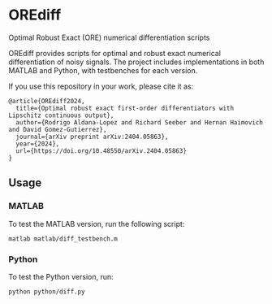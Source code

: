 # OREdiff
Optimal Robust Exact (ORE) numerical differentiation scripts

OREdiff provides scripts for optimal and robust exact numerical differentiation of noisy signals. The project includes implementations in both MATLAB and Python, with testbenches for each version.

If you use this repository in your work, please cite it as:
```
@article{OREdiff2024,
  title={Optimal robust exact first-order differentiators with Lipschitz continuous output},
  author={Rodrigo Aldana-Lopez and Richard Seeber and Hernan Haimovich and David Gomez-Gutierrez},
  journal={arXiv preprint arXiv:2404.05863},
  year={2024},
  url={https://doi.org/10.48550/arXiv.2404.05863}
}
```

## Usage

### MATLAB
To test the MATLAB version, run the following script:
```
matlab matlab/diff_testbench.m
```
### Python
To test the Python version, run:
```
python python/diff.py
```

